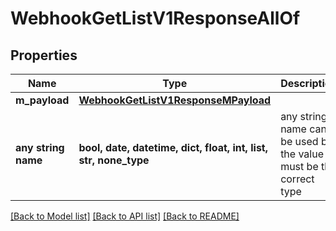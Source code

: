 # WebhookGetListV1ResponseAllOf


## Properties
Name | Type | Description | Notes
------------ | ------------- | ------------- | -------------
**m_payload** | [**WebhookGetListV1ResponseMPayload**](WebhookGetListV1ResponseMPayload.md) |  | 
**any string name** | **bool, date, datetime, dict, float, int, list, str, none_type** | any string name can be used but the value must be the correct type | [optional]

[[Back to Model list]](../README.md#documentation-for-models) [[Back to API list]](../README.md#documentation-for-api-endpoints) [[Back to README]](../README.md)


